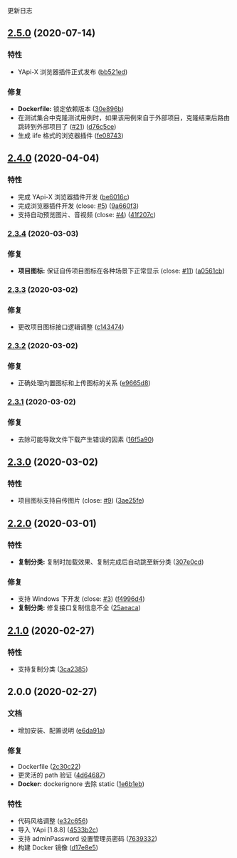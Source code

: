 更新日志
## [2.5.0](https://github.com/fjc0k/yapi-x/compare/v2.4.0...v2.5.0) (2020-07-14)


### 特性

* YApi-X 浏览器插件正式发布 ([bb521ed](https://github.com/fjc0k/yapi-x/commit/bb521ed7bd4cf6a19e3b8ecc1b45220746b4ea8e))


### 修复

* **Dockerfile:** 锁定依赖版本 ([30e896b](https://github.com/fjc0k/yapi-x/commit/30e896b5ff1a71130e8c831a2eab9f89548a98fe))
* 在测试集合中克隆测试用例时，如果该用例来自于外部项目，克隆结束后路由跳转到外部项目了 ([#21](https://github.com/fjc0k/yapi-x/issues/21)) ([d76c5ce](https://github.com/fjc0k/yapi-x/commit/d76c5ce10db26bb6bd40890accef7cadb1b9c56a))
* 生成 iife 格式的浏览器插件 ([fe08743](https://github.com/fjc0k/yapi-x/commit/fe08743e76a857a023c66d953367bc1e7f91e0ca))

## [2.4.0](https://github.com/fjc0k/yapi-x/compare/v2.3.4...v2.4.0) (2020-04-04)


### 特性

* 完成 YApi-X 浏览器插件开发 ([be6016c](https://github.com/fjc0k/yapi-x/commit/be6016cdf3217cc32b40bf55cbf417bdd953833a))
* 完成浏览器插件开发 (close: [#5](https://github.com/fjc0k/yapi-x/issues/5)) ([9a660f3](https://github.com/fjc0k/yapi-x/commit/9a660f3fa436b38801ac8ec435a5bdd2c401d530))
* 支持自动预览图片、音视频 (close: [#4](https://github.com/fjc0k/yapi-x/issues/4)) ([41f207c](https://github.com/fjc0k/yapi-x/commit/41f207ce21853d011e154c3e3a1a1895f9d4f51d))

### [2.3.4](https://github.com/fjc0k/yapi-x/compare/v2.3.3...v2.3.4) (2020-03-03)


### 修复

* **项目图标:** 保证自传项目图标在各种场景下正常显示 (close: [#11](https://github.com/fjc0k/yapi-x/issues/11)) ([a0561cb](https://github.com/fjc0k/yapi-x/commit/a0561cb2333b38c1c42a21f6c7b54cadc43b472f))

### [2.3.3](https://github.com/fjc0k/yapi-x/compare/v2.3.2...v2.3.3) (2020-03-02)


### 修复

* 更改项目图标接口逻辑调整 ([c143474](https://github.com/fjc0k/yapi-x/commit/c143474dbf5d609032d9aad0bf3ebb4706631b3f))

### [2.3.2](https://github.com/fjc0k/yapi-x/compare/v2.3.1...v2.3.2) (2020-03-02)


### 修复

* 正确处理内置图标和上传图标的关系 ([e9665d8](https://github.com/fjc0k/yapi-x/commit/e9665d8ab19a7c98be51642bf998fd313e7d04cf))

### [2.3.1](https://github.com/fjc0k/yapi-x/compare/v2.3.0...v2.3.1) (2020-03-02)


### 修复

* 去除可能导致文件下载产生错误的因素 ([16f5a90](https://github.com/fjc0k/yapi-x/commit/16f5a909e207ed7b4450def97b6951345fe351ac))

## [2.3.0](https://github.com/fjc0k/yapi-x/compare/v2.2.0...v2.3.0) (2020-03-02)


### 特性

* 项目图标支持自传图片 (close: [#9](https://github.com/fjc0k/yapi-x/issues/9)) ([3ae25fe](https://github.com/fjc0k/yapi-x/commit/3ae25fe9dfe0dd9f701723e5e438fb05f65b881e))

## [2.2.0](https://github.com/fjc0k/yapi-x/compare/v2.1.0...v2.2.0) (2020-03-01)


### 特性

* **复制分类:** 复制时加载效果、复制完成后自动跳至新分类 ([307e0cd](https://github.com/fjc0k/yapi-x/commit/307e0cdee53ea87faa637173bdc44968076e1558))


### 修复

* 支持 Windows 下开发 (close: [#3](https://github.com/fjc0k/yapi-x/issues/3)) ([f4996d4](https://github.com/fjc0k/yapi-x/commit/f4996d4939d45044874cc33129f1dcb07fb8ac3f))
* **复制分类:** 修复接口复制信息不全 ([25aeaca](https://github.com/fjc0k/yapi-x/commit/25aeacaa6c75cc7e945dc8b81400c4dddc7e20d5))

## [2.1.0](https://github.com/fjc0k/yapi-x/compare/v2.0.0...v2.1.0) (2020-02-27)


### 特性

* 支持复制分类 ([3ca2385](https://github.com/fjc0k/yapi-x/commit/3ca2385f861a210811cf7cbc53a9670583d1ff12))

## 2.0.0 (2020-02-27)


### 文档

* 增加安装、配置说明 ([e6da91a](https://github.com/fjc0k/yapi-x/commit/e6da91a125704f55c963f975b171da66996c8be4))


### 修复

* Dockerfile ([2c30c22](https://github.com/fjc0k/yapi-x/commit/2c30c222c78231172407fe0a90465d14bb4afca1))
* 更灵活的 path 验证 ([4d64687](https://github.com/fjc0k/yapi-x/commit/4d646870d1a2d5ad9dead076d5b8fd1f42804e82))
* **Docker:** dockerignore 去除 static ([1e6b1eb](https://github.com/fjc0k/yapi-x/commit/1e6b1eb5a723b2e018da920e3b7e74611f3f1015))


### 特性

* 代码风格调整 ([e32c656](https://github.com/fjc0k/yapi-x/commit/e32c65659d24e26fb9dd22ee9876d3b52dbcd55e))
* 导入 YApi [1.8.8] ([4533b2c](https://github.com/fjc0k/yapi-x/commit/4533b2c726932028ac7726f299b5189b3a6c0994))
* 支持 adminPassword 设置管理员密码 ([7639332](https://github.com/fjc0k/yapi-x/commit/7639332de9e5e42e80ab408a3ea9170db367917b))
* 构建 Docker 镜像 ([d17e8e5](https://github.com/fjc0k/yapi-x/commit/d17e8e58138bd0491c14f542bbee35234da299ca))
